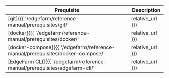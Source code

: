 | Prequisite                                                                     | Description      |
| ------------------------------------------------------------------------------ | ---------------- |
| [git]({{ '/edgefarm/reference-manual/prerequisites/git/'                       | relative_url }}) | Used in tutorials to get EdgeFarm repositories from github            |
| [docker]({{ '/edgefarm/reference-manual/prerequisites/docker/'                 | relative_url }}) | Required to build application container or run the train simulator    |
| [docker-compose]({{ '/edgefarm/reference-manual/prerequisites/docker-compose/' | relative_url }}) | Required to run the train simulator                                   |
| [EdgeFarm CLI]({{ '/edgefarm/reference-manual/prerequisites/edgefarm-cli/'     | relative_url }}) | Use EdgeFarm.devices, EdgeFarm.applications and EdgeFarm.data via cli |
